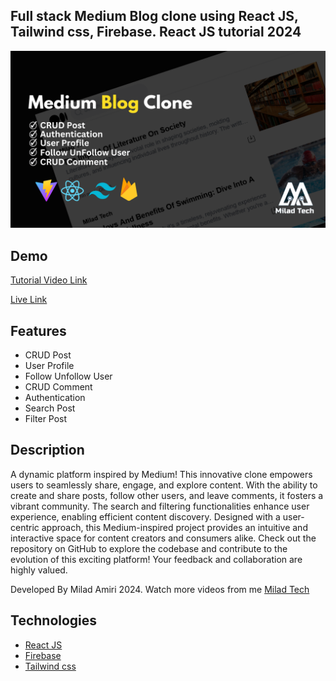 
## Full stack Medium Blog clone using React JS, Tailwind css, Firebase. React JS tutorial 2024

<img src="./public/mediumBanner.png" alt="banner-image"/>

## Demo
[Tutorial Video Link](https://youtu.be/HySH1Easuf4)

[Live Link](https://medium-blog1.netlify.app/)

## Features

- CRUD Post
- User Profile
- Follow Unfollow User
- CRUD Comment
- Authentication
- Search Post
- Filter Post

## Description

A dynamic platform inspired by Medium! This innovative clone empowers users to seamlessly share, engage, and explore content. With the ability to create and share posts, follow other users, and leave comments, it fosters a vibrant community. The search and filtering functionalities enhance user experience, enabling efficient content discovery. Designed with a user-centric approach, this Medium-inspired project provides an intuitive and interactive space for content creators and consumers alike. Check out the repository on GitHub to explore the codebase and contribute to the evolution of this exciting platform! Your feedback and collaboration are highly valued.

Developed By Milad Amiri 2024.
Watch more videos from me [Milad Tech](https://www.youtube.com/@miladtech2844)

## Technologies 

- [React JS](https://reactjs.org/docs/getting-started.html)
- [Firebase](https://firebase.google.com/?gad_source=1&gclid=Cj0KCQiA-62tBhDSARIsAO7twbZfIBRLkw-1Uz_ygeLOlRmiqz8ZkAsPf0ETsiUBLuYPhWbq4AKo6YcaApWAEALw_wcB&gclsrc=aw.ds)
- [Tailwind css](https://tailwindcss.com/)
